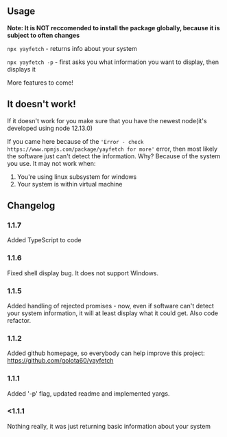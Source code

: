## Usage

**Note: It is NOT reccomended to install the package globally, because it is subject to often changes**

```npx yayfetch``` - returns info about your system

```npx yayfetch -p``` - first asks you what information you want to display, then displays it

More features to come!

## It doesn't work!

If it doesn't work for you make sure that you have the newest node(it's developed using node 12.13.0)
  
If you came here because of the ```'Error - check https://www.npmjs.com/package/yayfetch for more'``` error, then most likely the software just can't detect the information. Why? Because of the system you use. It may not work when:

1. You're using linux subsystem for windows
2. Your system is within virtual machine

## Changelog

### 1.1.7

Added TypeScript to code

### 1.1.6

Fixed shell display bug. It does not support Windows.

### 1.1.5
Added handling of rejected promises - now, even if software can't detect your system information, it will at least display what it could get. Also code refactor.

### 1.1.2
Added github homepage, so everybody can help improve this project: https://github.com/golota60/yayfetch

### 1.1.1
Added '-p' flag, updated readme and implemented yargs.

### <1.1.1

Nothing really, it was just returning basic information about your system
